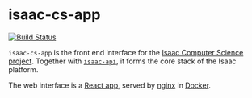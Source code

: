 # isaac-cs-app

[![Build Status](https://travis-ci.com/isaacphysics/isaac-cs-app.svg?branch=master)](https://travis-ci.com/isaacphysics/isaac-cs-app)

`isaac-cs-app` is the front end interface for the [Isaac Computer Science project](https://isaaccomputerscience.org/about). Together with [`isaac-api`](https://github.com/ucam-cl-dtg/isaac-api), it forms the core stack of the Isaac platform.

The web interface is a [React app](https://github.com/facebook/create-react-app), served by [nginx](https://nginx.org/en/) in [Docker](https://www.docker.com/).
